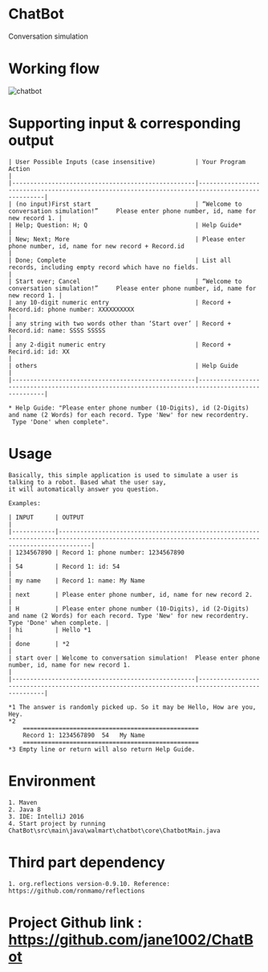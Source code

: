 # ChatBot

Conversation simulation

# Working flow

![chatbot](https://user-images.githubusercontent.com/5478712/40206151-7282cecc-59f4-11e8-8b06-7b85134dc093.PNG)

# Supporting input & corresponding output

    | User Possible Inputs (case insensitive)           | Your Program Action                                                                             |
    |---------------------------------------------------|-------------------------------------------------------------------------------------------------|
    | (no input)First start                             | “Welcome to conversation simulation!”     Please enter phone number, id, name for new record 1. |
    | Help; Question: H; Q                              | Help Guide*                                                                                     |
    | New; Next; More                                   | Please enter phone number, id, name for new record + Record.id                                  |
    | Done; Complete                                    | List all records, including empty record which have no fields.                                |
    | Start over; Cancel                                | “Welcome to conversation simulation!”     Please enter phone number, id, name for new record 1. |
    | any 10-digit numeric entry                        | Record + Record.id: phone number: XXXXXXXXXX                                                    |
    | any string with two words other than ‘Start over’ | Record + Record.id: name: SSSS SSSSS                                                            |
    | any 2-digit numeric entry                         | Record + Recird.id: id: XX                                                                      |
    | others                                            | Help Guide                                                                                      |
    |---------------------------------------------------|-------------------------------------------------------------------------------------------------|

    * Help Guide: "Please enter phone number (10-Digits), id (2-Digits) and name (2 Words) for each record. Type 'New' for new recordentry.
     Type 'Done' when complete".


# Usage
    Basically, this simple application is used to simulate a user is talking to a robot. Based what the user say,
    it will automatically answer you question.

    Examples:

    | INPUT      | OUTPUT                                                                                                                                              |
    |------------|-----------------------------------------------------------------------------------------------------------------------------------------------------|
    | 1234567890 | Record 1: phone number: 1234567890                                                                                                                  |
    | 54         | Record 1: id: 54                                                                                                                                    |
    | my name    | Record 1: name: My Name                                                                                                                             |
    | next       | Please enter phone number, id, name for new record 2.                                                                                               |
    | H          | Please enter phone number (10-Digits), id (2-Digits) and name (2 Words) for each record. Type 'New' for new recordentry. Type 'Done' when complete. |
    | hi         | Hello *1                                                                                                                                             |
    | done       | *2                                                                                                                                                    |
    | start over | Welcome to conversation simulation!  Please enter phone number, id, name for new record 1.                                                          |
    |---------------------------------------------------|-------------------------------------------------------------------------------------------------|

    *1 The answer is randomly picked up. So it may be Hello, How are you, Hey.
    *2
        =================================================
        Record 1: 1234567890  54   My Name
        =================================================
    *3 Empty line or return will also return Help Guide.

# Environment
    1. Maven
    2. Java 8
    3. IDE: IntelliJ 2016
    4. Start project by running ChatBot\src\main\java\walmart\chatbot\core\ChatbotMain.java

# Third part dependency
    1. org.reflections version-0.9.10. Reference: https://github.com/ronmamo/reflections

# Project Github link : https://github.com/jane1002/ChatBot
